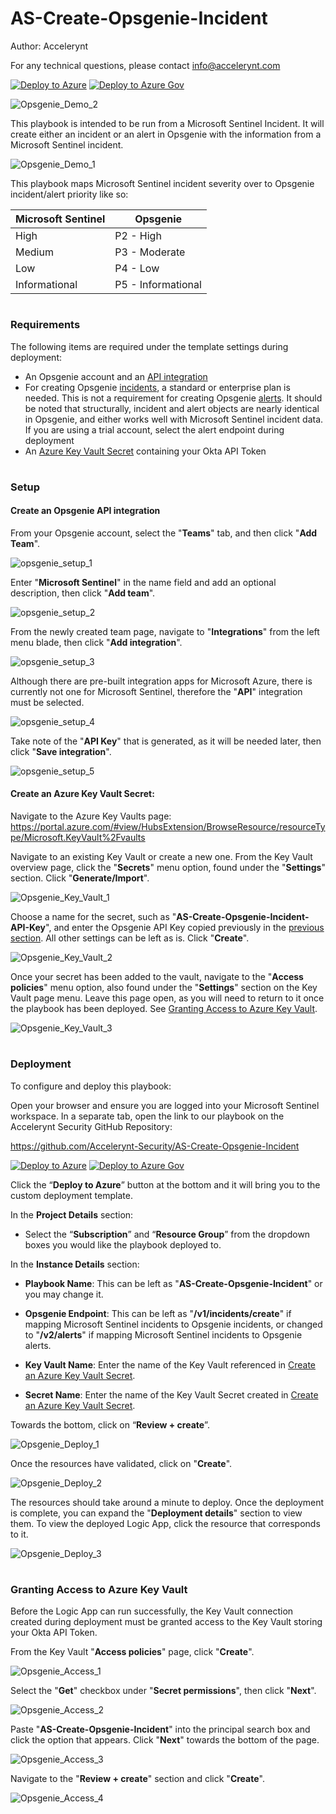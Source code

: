 # AS-Create-Opsgenie-Incident

Author: Accelerynt

For any technical questions, please contact info@accelerynt.com  

[![Deploy to Azure](https://aka.ms/deploytoazurebutton)](https://portal.azure.com/#create/Microsoft.Template/uri/https%3A%2F%2Fraw.githubusercontent.com%2FAzure%2FAzure-Sentinel%2Fmaster%2FPlaybooks%2FAS-Create-Opsgenie-Incident%2Fazuredeploy.json)
[![Deploy to Azure Gov](https://aka.ms/deploytoazuregovbutton)](https://portal.azure.us/#create/Microsoft.Template/uri/https%3A%2F%2Fraw.githubusercontent.com%2FAzure%2FAzure-Sentinel%2Fmaster%2FPlaybooks%2FAS-Create-Opsgenie-Incident%2Fazuredeploy.json)

![Opsgenie_Demo_2](Images/Opsgenie_Demo_2.png)

This playbook is intended to be run from a Microsoft Sentinel Incident. It will create either an incident or an alert in Opsgenie with the information from a Microsoft Sentinel incident.

![Opsgenie_Demo_1](Images/Opsgenie_Demo_1.png)

This playbook maps Microsoft Sentinel incident severity over to Opsgenie incident/alert priority like so:

| **Microsoft Sentinel**  |   **Opsgenie**       |
| ----------------------  |   ------------       |
|  High	                  |    P2 - High         |
|  Medium                 |    P3 - Moderate     |
|  Low	                  |    P4 - Low          |
|  Informational          |    P5 - Informational|

#
### Requirements

The following items are required under the template settings during deployment: 

* An Opsgenie account and an [API integration](https://github.com/Azure/Azure-Sentinel/tree/master/Playbooks/AS-Create-Opsgenie-Incident#create-an-opsgenie-api-integration)
* For creating Opsgenie [incidents](https://docs.opsgenie.com/docs/incident-api), a standard or enterprise plan is needed. This is not a requirement for creating Opsgenie [alerts](https://docs.opsgenie.com/docs/alert-api). It should be noted that structurally, incident and alert objects are nearly identical in Opsgenie, and either works well with Microsoft Sentinel incident data. If you are using a trial account, select the alert endpoint during deployment
* An [Azure Key Vault Secret](https://github.com/Azure/Azure-Sentinel/tree/master/Playbooks/AS-Create-Opsgenie-Incident#create-an-azure-key-vault-secret) containing your Okta API Token 

# 
### Setup

#### Create an Opsgenie API integration

From your Opsgenie account, select the "**Teams**" tab, and then click "**Add Team**".

![opsgenie_setup_1](Images/opsgenie_setup_1.png)

Enter "**Microsoft Sentinel**" in the name field and add an optional description, then click "**Add team**".

![opsgenie_setup_2](Images/opsgenie_setup_2.png)

From the newly created team page, navigate to "**Integrations**" from the left menu blade, then click "**Add integration**".

![opsgenie_setup_3](Images/opsgenie_setup_3.png)

Although there are pre-built integration apps for Microsoft Azure, there is currently not one for Microsoft Sentinel, therefore the "**API**" integration must be selected.

![opsgenie_setup_4](Images/opsgenie_setup_4.png)

Take note of the "**API Key**" that is generated, as it will be needed later, then click "**Save integration**".

![opsgenie_setup_5](Images/opsgenie_setup_5.png)

#### Create an Azure Key Vault Secret:

Navigate to the Azure Key Vaults page: https://portal.azure.com/#view/HubsExtension/BrowseResource/resourceType/Microsoft.KeyVault%2Fvaults

Navigate to an existing Key Vault or create a new one. From the Key Vault overview page, click the "**Secrets**" menu option, found under the "**Settings**" section. Click "**Generate/Import**".

![Opsgenie_Key_Vault_1](Images/Opsgenie_Key_Vault_1.png)

Choose a name for the secret, such as "**AS-Create-Opsgenie-Incident-API-Key**", and enter the Opsgenie API Key copied previously in the [previous section](https://github.com/Azure/Azure-Sentinel/tree/master/Playbooks/AS-Create-Opsgenie-Incident#create-an-opsgenie-api-integration). All other settings can be left as is. Click "**Create**". 

![Opsgenie_Key_Vault_2](Images/Opsgenie_Key_Vault_2.png)

Once your secret has been added to the vault, navigate to the "**Access policies**" menu option, also found under the "**Settings**" section on the Key Vault page menu. Leave this page open, as you will need to return to it once the playbook has been deployed. See [Granting Access to Azure Key Vault](https://github.com/Azure/Azure-Sentinel/tree/master/Playbooks/AS-Create-Opsgenie-Incident#granting-access-to-azure-key-vault).

![Opsgenie_Key_Vault_3](Images/Opsgenie_Key_Vault_3.png)

#
### Deployment                                                                                                         
                                                                                                        
To configure and deploy this playbook:
 
Open your browser and ensure you are logged into your Microsoft Sentinel workspace. In a separate tab, open the link to our playbook on the Accelerynt Security GitHub Repository:

https://github.com/Accelerynt-Security/AS-Create-Opsgenie-Incident

[![Deploy to Azure](https://aka.ms/deploytoazurebutton)](https://portal.azure.com/#create/Microsoft.Template/uri/https%3A%2F%2Fraw.githubusercontent.com%2FAzure%2FAzure-Sentinel%2Fmaster%2FPlaybooks%2FAS-Create-Opsgenie-Incident%2Fazuredeploy.json)
[![Deploy to Azure Gov](https://aka.ms/deploytoazuregovbutton)](https://portal.azure.us/#create/Microsoft.Template/uri/https%3A%2F%2Fraw.githubusercontent.com%2FAzure%2FAzure-Sentinel%2Fmaster%2FPlaybooks%2FAS-Create-Opsgenie-Incident%2Fazuredeploy.json)                                             

Click the “**Deploy to Azure**” button at the bottom and it will bring you to the custom deployment template.

In the **Project Details** section:

* Select the “**Subscription**” and “**Resource Group**” from the dropdown boxes you would like the playbook deployed to.  

In the **Instance Details** section:   

* **Playbook Name**: This can be left as "**AS-Create-Opsgenie-Incident**" or you may change it.

* **Opsgenie Endpoint**: This can be left as "**/v1/incidents/create**" if mapping Microsoft Sentinel incidents to Opsgenie incidents, or changed to "**/v2/alerts**"  if mapping Microsoft Sentinel incidents to Opsgenie alerts.

* **Key Vault Name**: Enter the name of the Key Vault referenced in [Create an Azure Key Vault Secret](https://github.com/Azure/Azure-Sentinel/tree/master/Playbooks/AS-Create-Opsgenie-Incident#create-an-azure-key-vault-secret).

* **Secret Name**: Enter the name of the Key Vault Secret created in [Create an Azure Key Vault Secret](https://github.com/Azure/Azure-Sentinel/tree/master/Playbooks/AS-Create-Opsgenie-Incident#create-an-azure-key-vault-secret).

Towards the bottom, click on “**Review + create**”. 

![Opsgenie_Deploy_1](Images/Opsgenie_Deploy_1.png)

Once the resources have validated, click on "**Create**".

![Opsgenie_Deploy_2](Images/Opsgenie_Deploy_2.png)

The resources should take around a minute to deploy. Once the deployment is complete, you can expand the "**Deployment details**" section to view them.
To view the deployed Logic App, click the resource that corresponds to it.

![Opsgenie_Deploy_3](Images/Opsgenie_Deploy_3.png)

#
### Granting Access to Azure Key Vault

Before the Logic App can run successfully, the Key Vault connection created during deployment must be granted access to the Key Vault storing your Okta API Token.

From the Key Vault "**Access policies**" page, click "**Create**".

![Opsgenie_Access_1](Images/Opsgenie_Access_1.png)

Select the "**Get**" checkbox under "**Secret permissions**", then click "**Next**".

![Opsgenie_Access_2](Images/Opsgenie_Access_2.png)

Paste "**AS-Create-Opsgenie-Incident**" into the principal search box and click the option that appears. Click "**Next**" towards the bottom of the page.

![Opsgenie_Access_3](Images/Opsgenie_Access_3.png)

Navigate to the "**Review + create**" section and click "**Create**".

![Opsgenie_Access_4](Images/Opsgenie_Access_4.png)
